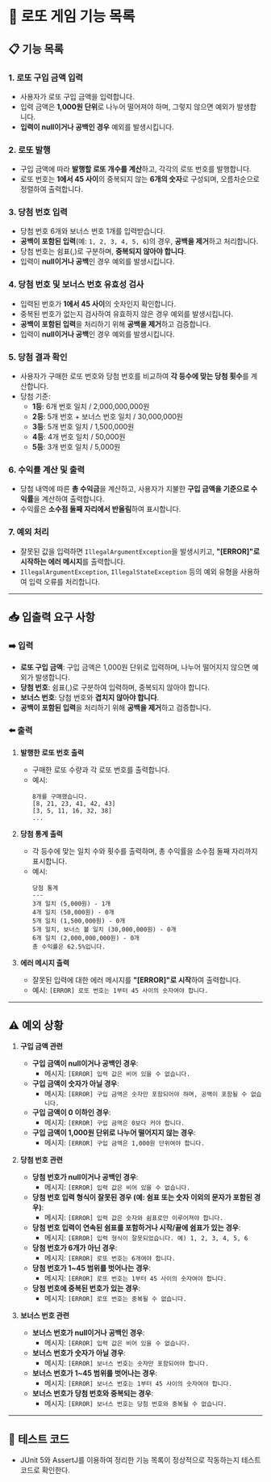 # 🎲 로또 게임 기능 목록

## 📋 기능 목록

### 1. 로또 구입 금액 입력
- 사용자가 로또 구입 금액을 입력합니다.
- 입력 금액은 **1,000원 단위**로 나누어 떨어져야 하며, 그렇지 않으면 예외가 발생합니다.
- **입력이 null이거나 공백인 경우** 예외를 발생시킵니다.

### 2. 로또 발행
- 구입 금액에 따라 **발행할 로또 개수를 계산**하고, 각각의 로또 번호를 발행합니다.
- 로또 번호는 **1에서 45 사이**의 중복되지 않는 **6개의 숫자**로 구성되며, 오름차순으로 정렬하여 출력합니다.

### 3. 당첨 번호 입력
- 당첨 번호 6개와 보너스 번호 1개를 입력받습니다.
- **공백이 포함된 입력**(예: `1, 2, 3, 4, 5, 6`)의 경우, **공백을 제거**하고 처리합니다.
- 당첨 번호는 쉼표(,)로 구분하며, **중복되지 않아야 합니다**.
- 입력이 **null이거나 공백**인 경우 예외를 발생시킵니다.

### 4. 당첨 번호 및 보너스 번호 유효성 검사
- 입력된 번호가 **1에서 45 사이**의 숫자인지 확인합니다.
- 중복된 번호가 없는지 검사하여 유효하지 않은 경우 예외를 발생시킵니다.
- **공백이 포함된 입력**을 처리하기 위해 **공백을 제거**하고 검증합니다.
- 입력이 **null이거나 공백**인 경우 예외를 발생시킵니다.

### 5. 당첨 결과 확인
- 사용자가 구매한 로또 번호와 당첨 번호를 비교하여 **각 등수에 맞는 당첨 횟수**를 계산합니다.
- 당첨 기준:
   - **1등**: 6개 번호 일치 / 2,000,000,000원
   - **2등**: 5개 번호 + 보너스 번호 일치 / 30,000,000원
   - **3등**: 5개 번호 일치 / 1,500,000원
   - **4등**: 4개 번호 일치 / 50,000원
   - **5등**: 3개 번호 일치 / 5,000원

### 6. 수익률 계산 및 출력
- 당첨 내역에 따른 **총 수익금**을 계산하고, 사용자가 지불한 **구입 금액을 기준으로 수익률**을 계산하여 출력합니다.
- 수익률은 **소수점 둘째 자리에서 반올림**하여 표시합니다.

### 7. 예외 처리
- 잘못된 값을 입력하면 `IllegalArgumentException`을 발생시키고, **"[ERROR]"로 시작하는 에러 메시지**를 출력합니다.
- `IllegalArgumentException`, `IllegalStateException` 등의 예외 유형을 사용하여 입력 오류를 처리합니다.

---

## 📥 입출력 요구 사항

### ➡️ 입력
- **로또 구입 금액**: 구입 금액은 1,000원 단위로 입력하며, 나누어 떨어지지 않으면 예외가 발생합니다.
- **당첨 번호**: 쉼표(,)로 구분하여 입력하며, 중복되지 않아야 합니다.
- **보너스 번호**: 당첨 번호와 **겹치지 않아야 합니다**.
- **공백이 포함된 입력**을 처리하기 위해 **공백을 제거**하고 검증합니다.

### ⬅️ 출력

1. **발행한 로또 번호 출력**
   - 구매한 로또 수량과 각 로또 번호를 출력합니다.
   - 예시:
     ```
     8개를 구매했습니다.
     [8, 21, 23, 41, 42, 43]
     [3, 5, 11, 16, 32, 38]
     ...
     ```

2. **당첨 통계 출력**
   - 각 등수에 맞는 일치 수와 횟수를 출력하며, 총 수익률을 소수점 둘째 자리까지 표시합니다.
   - 예시:
     ```
     당첨 통계
     ---
     3개 일치 (5,000원) - 1개
     4개 일치 (50,000원) - 0개
     5개 일치 (1,500,000원) - 0개
     5개 일치, 보너스 볼 일치 (30,000,000원) - 0개
     6개 일치 (2,000,000,000원) - 0개
     총 수익률은 62.5%입니다.
     ```

3. **에러 메시지 출력**
   - 잘못된 입력에 대한 에러 메시지를 **"[ERROR]"로 시작**하여 출력합니다.
   - 예시: `[ERROR] 로또 번호는 1부터 45 사이의 숫자여야 합니다.`

---

## ⚠️ 예외 상황

1. **구입 금액 관련**
   - **구입 금액이 null이거나 공백인 경우**:
      - 메시지: `[ERROR] 입력 값은 비어 있을 수 없습니다.`
   - **구입 금액이 숫자가 아닐 경우**:
      - 메시지: `[ERROR] 구입 금액은 숫자만 포함되어야 하며, 공백이 포함될 수 없습니다.`
   - **구입 금액이 0 이하인 경우**:
      - 메시지: `[ERROR] 구입 금액은 0보다 커야 합니다.`
   - **구입 금액이 1,000원 단위로 나누어 떨어지지 않는 경우**:
      - 메시지: `[ERROR] 구입 금액은 1,000원 단위여야 합니다.`

2. **당첨 번호 관련**
   - **당첨 번호가 null이거나 공백인 경우**:
      - 메시지: `[ERROR] 입력 값은 비어 있을 수 없습니다.`
   - **당첨 번호 입력 형식이 잘못된 경우 (예: 쉼표 또는 숫자 이외의 문자가 포함된 경우)**:
      - 메시지: `[ERROR] 입력 값은 숫자와 쉼표로만 이루어져야 합니다.`
   - **당첨 번호 입력이 연속된 쉼표를 포함하거나 시작/끝에 쉼표가 있는 경우**:
      - 메시지: `[ERROR] 입력 형식이 잘못되었습니다. 예) 1, 2, 3, 4, 5, 6`
   - **당첨 번호가 6개가 아닌 경우**:
      - 메시지: `[ERROR] 로또 번호는 6개여야 합니다.`
   - **당첨 번호가 1~45 범위를 벗어나는 경우**:
      - 메시지: `[ERROR] 로또 번호는 1부터 45 사이의 숫자여야 합니다.`
   - **당첨 번호에 중복된 번호가 있는 경우**:
      - 메시지: `[ERROR] 로또 번호는 중복될 수 없습니다.`

3. **보너스 번호 관련**
   - **보너스 번호가 null이거나 공백인 경우**:
      - 메시지: `[ERROR] 입력 값은 비어 있을 수 없습니다.`
   - **보너스 번호가 숫자가 아닐 경우**:
      - 메시지: `[ERROR] 보너스 번호는 숫자만 포함되어야 합니다.`
   - **보너스 번호가 1~45 범위를 벗어나는 경우**:
      - 메시지: `[ERROR] 보너스 번호는 1부터 45 사이의 숫자여야 합니다.`
   - **보너스 번호가 당첨 번호와 중복되는 경우**:
      - 메시지: `[ERROR] 보너스 번호는 당첨 번호와 중복될 수 없습니다.`

---

## 🧪 테스트 코드
- JUnit 5와 AssertJ를 이용하여 정리한 기능 목록이 정상적으로 작동하는지 테스트 코드로 확인한다.